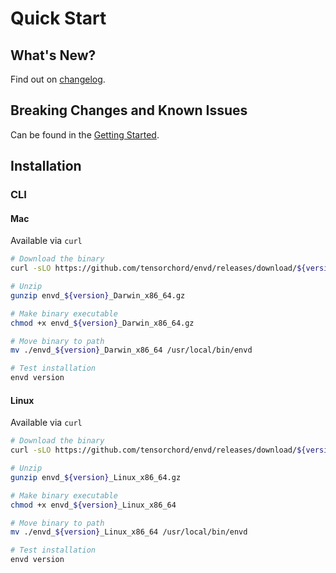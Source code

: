# Quick Start

## What's New?

Find out on [changelog](https://github.com/tensorchord/envd/blob/main/CHANGELOG.md).

## Breaking Changes and Known Issues

Can be found in the [Getting Started](https://envd.tensorchord.ai/guide/getting-started.html).

## Installation

### CLI

#### Mac

Available via `curl`

```bash
# Download the binary
curl -sLO https://github.com/tensorchord/envd/releases/download/${version}/envd_${version}_Darwin_x86_64.gz

# Unzip
gunzip envd_${version}_Darwin_x86_64.gz

# Make binary executable
chmod +x envd_${version}_Darwin_x86_64.gz

# Move binary to path
mv ./envd_${version}_Darwin_x86_64 /usr/local/bin/envd

# Test installation
envd version
```

#### Linux

Available via `curl`

```bash
# Download the binary
curl -sLO https://github.com/tensorchord/envd/releases/download/${version}/envd_${version}_Linux_x86_64.gz

# Unzip
gunzip envd_${version}_Linux_x86_64.gz

# Make binary executable
chmod +x envd_${version}_Linux_x86_64

# Move binary to path
mv ./envd_${version}_Linux_x86_64 /usr/local/bin/envd

# Test installation
envd version
```